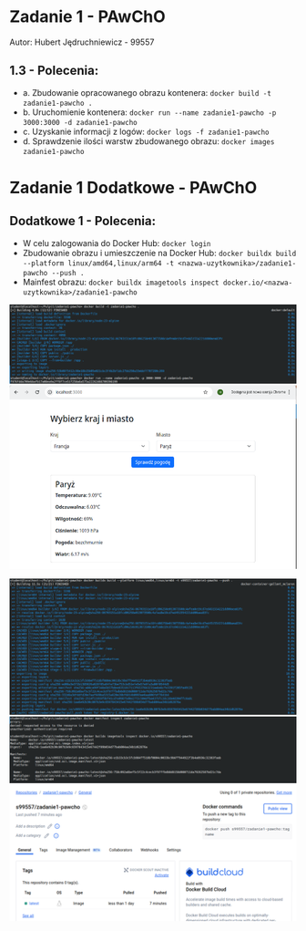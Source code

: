 # Zadanie 1 - PAwChO

Autor: Hubert Jędruchniewicz - 99557

## 1.3 - Polecenia:

- a. Zbudowanie opracowanego obrazu kontenera: `docker build -t zadanie1-pawcho .`
- b. Uruchomienie kontenera: `docker run --name zadanie1-pawcho -p 3000:3000 -d zadanie1-pawcho`
- c. Uzyskanie informacji z logów: `docker logs -f zadanie1-pawcho`
- d. Sprawdzenie ilości warstw zbudowanego obrazu: `docker images zadanie1-pawcho`

# Zadanie 1 Dodatkowe - PAwChO

## Dodatkowe 1 - Polecenia:

- W celu zalogowania do Docker Hub: `docker login`
- Zbudowanie obrazu i umieszczenie na Docker Hub: `docker buildx build --platform linux/amd64,linux/arm64 -t <nazwa-uzytkownika>/zadanie1-pawcho --push .`
- Mainfest obrazu: `docker buildx imagetools inspect docker.io/<nazwa-uzytkownika>/zadanie1-pawcho`

![screenshot](ss/podstawowe-budowanie.png)
![screenshot](ss/aplikacja.png)

![screenshot](ss/dodatkowe-budowanie.png)
![screenshot](ss/dodatkowe-manifest.png)
![screenshot](ss/dockerhub.png)
